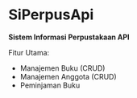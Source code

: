 # SiPerpusApi

**Sistem Informasi Perpustakaan API**

Fitur Utama:
- Manajemen Buku (CRUD)
- Manajemen Anggota (CRUD)
- Peminjaman Buku